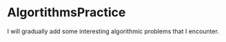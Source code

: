 # AlgortithmsPractice
I will gradually add some interesting algorithmic problems that I encounter. 
